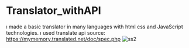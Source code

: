 # Translator_withAPI
ı made a basic translator in many languages with html css and JavaScript technologies.
ı used translate api 
source: https://mymemory.translated.net/doc/spec.php
![ss2](https://user-images.githubusercontent.com/80225142/175545135-6c0ba58b-f3a0-4d9e-b747-54920c1e5933.png)
